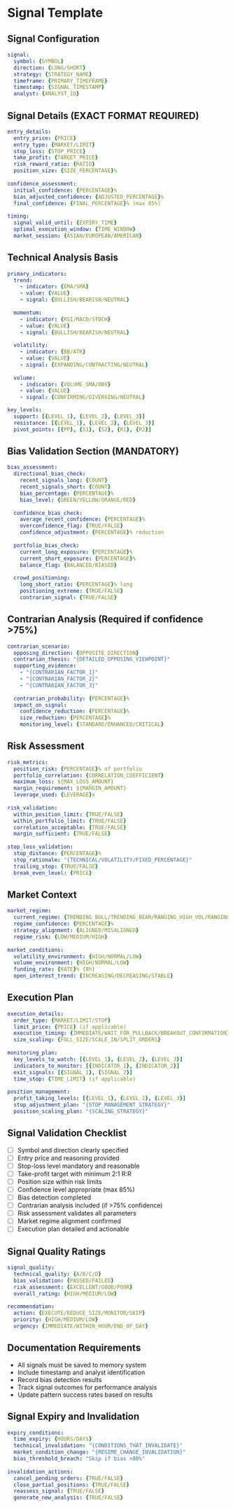 # Signal Template

## Signal Configuration
```yml
signal:
  symbol: {SYMBOL}
  direction: {LONG/SHORT}
  strategy: {STRATEGY_NAME}
  timeframe: {PRIMARY_TIMEFRAME}
  timestamp: {SIGNAL_TIMESTAMP}
  analyst: {ANALYST_ID}
```

## Signal Details (EXACT FORMAT REQUIRED)
```yml
entry_details:
  entry_price: {PRICE}
  entry_type: {MARKET/LIMIT}
  stop_loss: {STOP_PRICE}
  take_profit: {TARGET_PRICE}
  risk_reward_ratio: {RATIO}
  position_size: {SIZE_PERCENTAGE}%
  
confidence_assessment:
  initial_confidence: {PERCENTAGE}%
  bias_adjusted_confidence: {ADJUSTED_PERCENTAGE}%
  final_confidence: {FINAL_PERCENTAGE}% (max 85%)
  
timing:
  signal_valid_until: {EXPIRY_TIME}
  optimal_execution_window: {TIME_WINDOW}
  market_session: {ASIAN/EUROPEAN/AMERICAN}
```

## Technical Analysis Basis
```yml
primary_indicators:
  trend: 
    - indicator: {EMA/SMA}
    - value: {VALUE}
    - signal: {BULLISH/BEARISH/NEUTRAL}
  
  momentum:
    - indicator: {RSI/MACD/STOCH}
    - value: {VALUE}
    - signal: {BULLISH/BEARISH/NEUTRAL}
  
  volatility:
    - indicator: {BB/ATR}
    - value: {VALUE}
    - signal: {EXPANDING/CONTRACTING/NEUTRAL}
  
  volume:
    - indicator: {VOLUME_SMA/OBV}
    - value: {VALUE}
    - signal: {CONFIRMING/DIVERGING/NEUTRAL}

key_levels:
  support: [{LEVEL_1}, {LEVEL_2}, {LEVEL_3}]
  resistance: [{LEVEL_1}, {LEVEL_2}, {LEVEL_3}]
  pivot_points: [{PP}, {S1}, {S2}, {R1}, {R2}]
```

## Bias Validation Section (MANDATORY)
```yml
bias_assessment:
  directional_bias_check:
    recent_signals_long: {COUNT}
    recent_signals_short: {COUNT}
    bias_percentage: {PERCENTAGE}%
    bias_level: {GREEN/YELLOW/ORANGE/RED}
  
  confidence_bias_check:
    average_recent_confidence: {PERCENTAGE}%
    overconfidence_flag: {TRUE/FALSE}
    confidence_adjustment: {PERCENTAGE}% reduction
  
  portfolio_bias_check:
    current_long_exposure: {PERCENTAGE}%
    current_short_exposure: {PERCENTAGE}%
    balance_flag: {BALANCED/BIASED}
    
  crowd_positioning:
    long_short_ratio: {PERCENTAGE}% long
    positioning_extreme: {TRUE/FALSE}
    contrarian_signal: {TRUE/FALSE}
```

## Contrarian Analysis (Required if confidence >75%)
```yml
contrarian_scenario:
  opposing_direction: {OPPOSITE_DIRECTION}
  contrarian_thesis: "{DETAILED_OPPOSING_VIEWPOINT}"
  supporting_evidence:
    - "{CONTRARIAN_FACTOR_1}"
    - "{CONTRARIAN_FACTOR_2}"
    - "{CONTRARIAN_FACTOR_3}"
  
  contrarian_probability: {PERCENTAGE}%
  impact_on_signal:
    confidence_reduction: {PERCENTAGE}%
    size_reduction: {PERCENTAGE}%
    monitoring_level: {STANDARD/ENHANCED/CRITICAL}
```

## Risk Assessment
```yml
risk_metrics:
  position_risk: {PERCENTAGE}% of portfolio
  portfolio_correlation: {CORRELATION_COEFFICIENT}
  maximum_loss: ${MAX_LOSS_AMOUNT}
  margin_requirement: ${MARGIN_AMOUNT}
  leverage_used: {LEVERAGE}x
  
risk_validation:
  within_position_limit: {TRUE/FALSE}
  within_portfolio_limit: {TRUE/FALSE}
  correlation_acceptable: {TRUE/FALSE}
  margin_sufficient: {TRUE/FALSE}
  
stop_loss_validation:
  stop_distance: {PERCENTAGE}%
  stop_rationale: "{TECHNICAL/VOLATILITY/FIXED_PERCENTAGE}"
  trailing_stop: {TRUE/FALSE}
  break_even_level: {PRICE}
```

## Market Context
```yml
market_regime:
  current_regime: {TRENDING_BULL/TRENDING_BEAR/RANGING_HIGH_VOL/RANGING_LOW_VOL/CHOPPY}
  regime_confidence: {PERCENTAGE}%
  strategy_alignment: {ALIGNED/MISALIGNED}
  regime_risk: {LOW/MEDIUM/HIGH}
  
market_conditions:
  volatility_environment: {HIGH/NORMAL/LOW}
  volume_environment: {HIGH/NORMAL/LOW}
  funding_rate: {RATE}% {8h}
  open_interest_trend: {INCREASING/DECREASING/STABLE}
```

## Execution Plan
```yml
execution_details:
  order_type: {MARKET/LIMIT/STOP}
  limit_price: {PRICE} (if applicable)
  execution_timing: {IMMEDIATE/WAIT_FOR_PULLBACK/BREAKOUT_CONFIRMATION}
  size_scaling: {FULL_SIZE/SCALE_IN/SPLIT_ORDERS}
  
monitoring_plan:
  key_levels_to_watch: [{LEVEL_1}, {LEVEL_2}, {LEVEL_3}]
  indicators_to_monitor: [{INDICATOR_1}, {INDICATOR_2}]
  exit_signals: [{SIGNAL_1}, {SIGNAL_2}]
  time_stop: {TIME_LIMIT} (if applicable)
  
position_management:
  profit_taking_levels: [{LEVEL_1}, {LEVEL_2}, {LEVEL_3}]
  stop_adjustment_plan: "{STOP_MANAGEMENT_STRATEGY}"
  position_scaling_plan: "{SCALING_STRATEGY}"
```

## Signal Validation Checklist
- [ ] Symbol and direction clearly specified
- [ ] Entry price and reasoning provided
- [ ] Stop-loss level mandatory and reasonable
- [ ] Take-profit target with minimum 2:1 R:R
- [ ] Position size within risk limits
- [ ] Confidence level appropriate (max 85%)
- [ ] Bias detection completed
- [ ] Contrarian analysis included (if >75% confidence)
- [ ] Risk assessment validates all parameters
- [ ] Market regime alignment confirmed
- [ ] Execution plan detailed and actionable

## Signal Quality Ratings
```yml
signal_quality:
  technical_quality: {A/B/C/D}
  bias_validation: {PASSED/FAILED}
  risk_assessment: {EXCELLENT/GOOD/POOR}
  overall_rating: {HIGH/MEDIUM/LOW}
  
recommendation:
  action: {EXECUTE/REDUCE_SIZE/MONITOR/SKIP}
  priority: {HIGH/MEDIUM/LOW}
  urgency: {IMMEDIATE/WITHIN_HOUR/END_OF_DAY}
```

## Documentation Requirements
- All signals must be saved to memory system
- Include timestamp and analyst identification
- Record bias detection results
- Track signal outcomes for performance analysis
- Update pattern success rates based on results

## Signal Expiry and Invalidation
```yml
expiry_conditions:
  time_expiry: {HOURS/DAYS}
  technical_invalidation: "{CONDITIONS_THAT_INVALIDATE}"
  market_condition_change: "{REGIME_CHANGE_INVALIDATION}"
  bias_threshold_breach: "Skip if bias >80%"
  
invalidation_actions:
  cancel_pending_orders: {TRUE/FALSE}
  close_partial_positions: {TRUE/FALSE}
  reassess_signal: {TRUE/FALSE}
  generate_new_analysis: {TRUE/FALSE}
```
